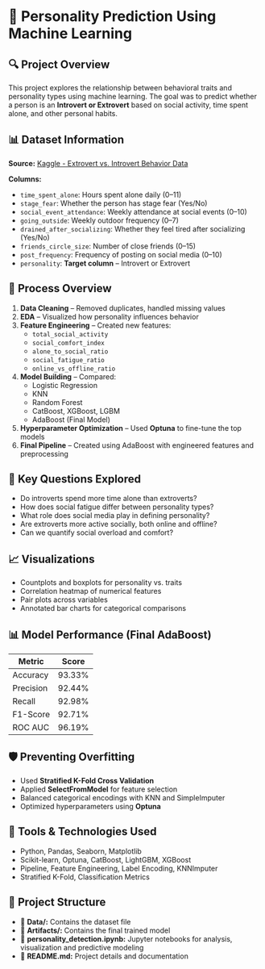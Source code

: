 # 🧠 Personality Prediction Using Machine Learning

## 🔍 Project Overview

This project explores the relationship between behavioral traits and personality types using machine learning. The goal was to predict whether a person is an **Introvert or Extrovert** based on social activity, time spent alone, and other personal habits.

## 📊 Dataset Information

**Source:** [Kaggle - Extrovert vs. Introvert Behavior Data](https://www.kaggle.com/datasets/rakeshkapilavai/extrovert-vs-introvert-behavior-data)

**Columns:**
- `time_spent_alone`: Hours spent alone daily (0–11)
- `stage_fear`: Whether the person has stage fear (Yes/No)
- `social_event_attendance`: Weekly attendance at social events (0–10)
- `going_outside`: Weekly outdoor frequency (0–7)
- `drained_after_socializing`: Whether they feel tired after socializing (Yes/No)
- `friends_circle_size`: Number of close friends (0–15)
- `post_frequency`: Frequency of posting on social media (0–10)
- `personality`: **Target column** – Introvert or Extrovert

## 🔧 Process Overview

1. **Data Cleaning** – Removed duplicates, handled missing values  
2. **EDA** – Visualized how personality influences behavior  
3. **Feature Engineering** – Created new features:
   - `total_social_activity`
   - `social_comfort_index`
   - `alone_to_social_ratio`
   - `social_fatigue_ratio`
   - `online_vs_offline_ratio`  
4. **Model Building** – Compared:
   - Logistic Regression
   - KNN
   - Random Forest
   - CatBoost, XGBoost, LGBM
   - AdaBoost (Final Model)
5. **Hyperparameter Optimization** – Used **Optuna** to fine-tune the top models  
6. **Final Pipeline** – Created using AdaBoost with engineered features and preprocessing

## 📌 Key Questions Explored

- Do introverts spend more time alone than extroverts?
- How does social fatigue differ between personality types?
- What role does social media play in defining personality?
- Are extroverts more active socially, both online and offline?
- Can we quantify social overload and comfort?

## 📈 Visualizations

- Countplots and boxplots for personality vs. traits
- Correlation heatmap of numerical features
- Pair plots across variables
- Annotated bar charts for categorical comparisons

## 📊 Model Performance (Final AdaBoost)

| Metric     | Score        |
|------------|--------------|
| Accuracy   | 93.33%       |
| Precision  | 92.44%       |
| Recall     | 92.98%       |
| F1-Score   | 92.71%       |
| ROC AUC    | 96.19%       |

## 🛡️ Preventing Overfitting

- Used **Stratified K-Fold Cross Validation**
- Applied **SelectFromModel** for feature selection
- Balanced categorical encodings with KNN and SimpleImputer
- Optimized hyperparameters using **Optuna**

## 🧰 Tools & Technologies Used

- Python, Pandas, Seaborn, Matplotlib  
- Scikit-learn, Optuna, CatBoost, LightGBM, XGBoost  
- Pipeline, Feature Engineering, Label Encoding, KNNImputer  
- Stratified K-Fold, Classification Metrics

## 📌 Project Structure
- 📂 **Data/:** Contains the dataset file
- 📂 **Artifacts/:** Contains the final trained model
- 📜 **personality_detection.ipynb:** Jupyter notebooks for analysis, visualization and predictive modeling
- 📜 **README.md:** Project details and documentation